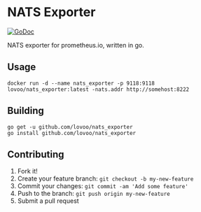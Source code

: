# NATS Exporter

[![GoDoc](https://godoc.org/github.com/lovoo/nats_exporter?status.svg)](https://godoc.org/github.com/lovoo/nats_exporter)

NATS exporter for prometheus.io, written in go.

## Usage

    docker run -d --name nats_exporter -p 9118:9118 lovoo/nats_exporter:latest -nats.addr http://somehost:8222

## Building

    go get -u github.com/lovoo/nats_exporter
    go install github.com/lovoo/nats_exporter

## Contributing

1. Fork it!
2. Create your feature branch: `git checkout -b my-new-feature`
3. Commit your changes: `git commit -am 'Add some feature'`
4. Push to the branch: `git push origin my-new-feature`
5. Submit a pull request
